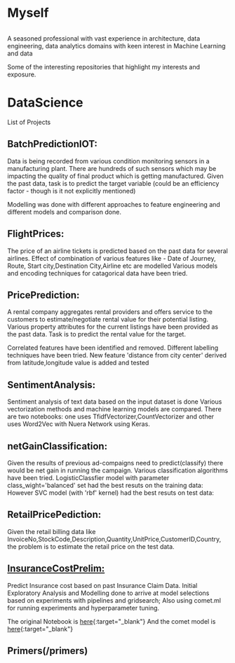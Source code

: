 # Myself
![]()

A seasoned professional with vast experience in architecture, data engineering, data analytics domains with keen interest in Machine Learning and data 

Some of the interesting repositories that highlight my interests and exposure.

# DataScience

List of Projects 

## BatchPredictionIOT: 

Data is being recorded from various condition monitoring sensors in a manufacturing plant. 
There are hundreds of such sensors which may be impacting the quality of final product which is getting manufactured.
Given the past data, task is to predict the target variable (could be an efficiency factor - though is it not explicitly mentioned)

Modelling was done with different approaches to feature engineering and different models and comparison done.

## FlightPrices:

The price of an airline tickets is predicted based on the past data for several airlines. 
Effect of combination of various features like - Date of Journey, Route, Start city,Destination City,Airline etc are modelled
Various models and encoding techniques for catagorical data have been tried.

## PricePrediction:

A rental company aggregates rental providers and offers service to the customers to estimate/negotiate rental value for their potential listing.
Various property attributes for the current listings have been provided as the past data.
Task is to predict the rental value for the target.

Correlated features have been identified and removed.
Different labelling techniques have been tried.
New feature 'distance from city center' derived from latitude,longitude value is added and tested

## SentimentAnalysis:

Sentiment analysis of text data based on the input dataset is done
Various vectorization methods and machine learning models are compared.
There are two notebooks: one uses TfidfVectorizer,CountVectorizer and other uses Word2Vec with Nuera Network using Keras.

## netGainClassification:

Given the results of previous ad-compaigns need to predict(classify) there would be net gain in running the campaign.
Various classification algorithms have been tried.
LogisticClassfier model with parameter class_wight='balanced' set had the best resuts on the training data:
However SVC model (with 'rbf' kernel) had the best resuts on test data:

## RetailPricePediction:

Given the retail billing data like InvoiceNo,StockCode,Description,Quantity,UnitPrice,CustomerID,Country, the problem is to estimate the retail price on the test data.

## [InsuranceCostPrelim:](/InsuranceCostPrelim/)

Predict Insurance cost based on past Insurance Claim Data. Initial Exploratory Analysis and Modelling done to arrive at model selections based on experiments with pipelines and gridsearch; 
Also using comet.ml for running experiments and hyperparameter tuning.

The original Notebook is [here](https://www.kaggle.com/pyaligar/notebook0325f93125){:target="_blank"}
And the comet model is [here](https://www.comet.ml/yaligarp/saturday-codealong-medical-insurance-costs-predict/e961de32e76047cf8e487f252c24ae85?experiment-tab=chart&showOutliers=true&smoothing=0&transformY=smoothing&xAxis=wall){:target="_blank"}

## Primers(/primers)
